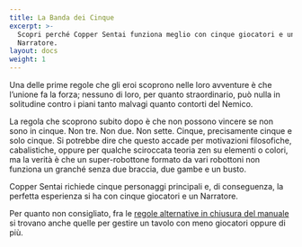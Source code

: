 ```yaml
---
title: La Banda dei Cinque
excerpt: >-
  Scopri perché Copper Sentai funziona meglio con cinque giocatori e un
  Narratore.
layout: docs
weight: 1
---
```

Una delle prime regole che gli eroi scoprono nelle loro avventure è che l’unione fa la forza; nessuno di loro, per quanto straordinario, può nulla in solitudine contro i piani tanto malvagi quanto contorti del Nemico. 

La regola che scoprono subito dopo è che non possono vincere se non sono in cinque. Non tre. Non due. Non sette. Cinque, precisamente cinque e solo cinque. Si potrebbe dire che questo accade per motivazioni filosofiche, cabalistiche, oppure per qualche sciroccata teoria zen su elementi o colori, ma la verità è che un super-robottone formato da vari robottoni non funziona un granché senza due braccia, due gambe e un busto.

Copper Sentai richiede cinque personaggi principali e, di conseguenza, la perfetta esperienza si ha con cinque giocatori e un Narratore. 

Per quanto non consigliato, fra le [regole alternative in chiusura del manuale](https://paper.dropbox.com/doc/Copper-Sentai--BF5RWtq7U28d0v1fh9Glp6q6Ag-nAGtoyxFPTjyGTpZJjlmt#:uid=238419318635077786587109\&h2=Regole-alternative-e-variazion) si trovano anche quelle per gestire un tavolo con meno giocatori oppure di più.
